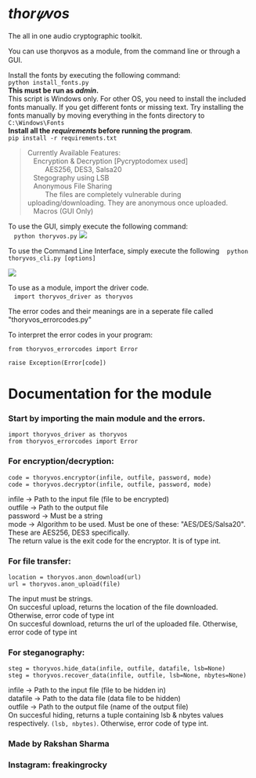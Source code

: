 # ***thor𝜓vos***
The all in one audio cryptographic toolkit.

You can use thor𝜓vos as a module, from the command line or through a GUI.

Install the fonts by executing the following command:\
`python install_fonts.py` \
**This must be run as *admin*.**\
This script is Windows only. For other OS, you need to install the included fonts manually. If you get different fonts or missing text. Try installing the fonts manually by moving everything in the fonts directory to `C:\Windows\Fonts`\
**Install all the *requirements* before running the program**.\
`pip install -r requirements.txt`


> Currently Available Features:  \
&nbsp;&nbsp;&nbsp;Encryption & Decryption  [Pycryptodomex used]\
&nbsp;&nbsp;&nbsp;&nbsp;&nbsp;&nbsp;&nbsp;&nbsp;&nbsp;AES256, DES3, Salsa20  \
&nbsp;&nbsp;&nbsp;Stegography using LSB\
&nbsp;&nbsp;&nbsp;Anonymous File Sharing\
&nbsp;&nbsp;&nbsp;&nbsp;&nbsp;&nbsp;&nbsp;&nbsp;&nbsp;The files are completely vulnerable during uploading/downloading. They are anonymous once uploaded.\
&nbsp;&nbsp;&nbsp;Macros (GUI Only)

To use the GUI, simply execute the following command:\
&nbsp;&nbsp;&nbsp;```python thoryvos.py```
![](https://i.imgur.com/BynAEz0.png)

To use the Command Line Interface, simply execute the following
&nbsp;&nbsp;&nbsp;```python thoryvos_cli.py [options]```

![](https://i.imgur.com/8TsifwV.png)

To use as a module, import the driver code.\
&nbsp;&nbsp;&nbsp;```import thoryvos_driver as thoryvos```

The error codes and their meanings are in a seperate file called "thoryvos_errorcodes.py"

To interpret the error codes in your program:
```
from thoryvos_errorcodes import Error

raise Exception(Error[code])
```

# Documentation for the module
### Start by importing the main module and the errors.
```
import thoryvos_driver as thoryvos
from thoryvos_errorcodes import Error
```

### For encryption/decryption:
```
code = thoryvos.encryptor(infile, outfile, password, mode)
code = thoryvos.decryptor(infile, outfile, password, mode)
```
infile -> Path to the input file (file to be encrypted)\
outfile -> Path to the output file \
password -> Must be a string\
mode -> Algorithm to be used. Must be one of these: "AES/DES/Salsa20". These are AES256, DES3 specifically.\
The return value is the exit code for the encryptor. It is of type int.

### For file transfer:
```
location = thoryvos.anon_download(url)
url = thoryvos.anon_upload(file)
```
The input must be strings.\
On succesful upload, returns the location of the file downloaded. Otherwise, error code of type int\
On succesful download, returns the url of the uploaded file. Otherwise, error code of type int

### For steganography:
```
steg = thoryvos.hide_data(infile, outfile, datafile, lsb=None)
steg = thoryvos.recover_data(infile, outfile, lsb=None, nbytes=None)
```
infile -> Path to the input file (file to be hidden in)\
datafile -> Path to the data file (data file to be hidden)\
outfile -> Path to the output file (name of the output file)\
On succesful hiding, returns a tuple containing lsb & nbytes values respectively. `(lsb, nbytes)`. Otherwise, error code of type int.

### Made by Rakshan Sharma
### Instagram: freakingrocky